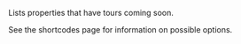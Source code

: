 Lists properties that have tours coming soon. 

See the shortcodes page for information on possible options.